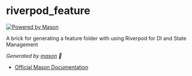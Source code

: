 # riverpod_feature

[![Powered by Mason](https://img.shields.io/endpoint?url=https%3A%2F%2Ftinyurl.com%2Fmason-badge)](https://github.com/felangel/mason)

A brick for generating a feature folder with using Riverpod for DI and State Management

_Generated by [mason][1] 🧱_

- [Official Mason Documentation][2]

[1]: https://github.com/felangel/mason
[2]: https://github.com/felangel/mason/tree/master/packages/mason_cli#readme